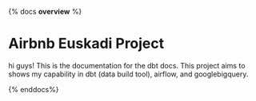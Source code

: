 {% docs __overview__ %}

# Airbnb Euskadi Project

hi guys! This is the documentation for the dbt docs. This project aims to shows my capability in dbt (data build tool), airflow, and googlebigquery.

{% enddocs%}